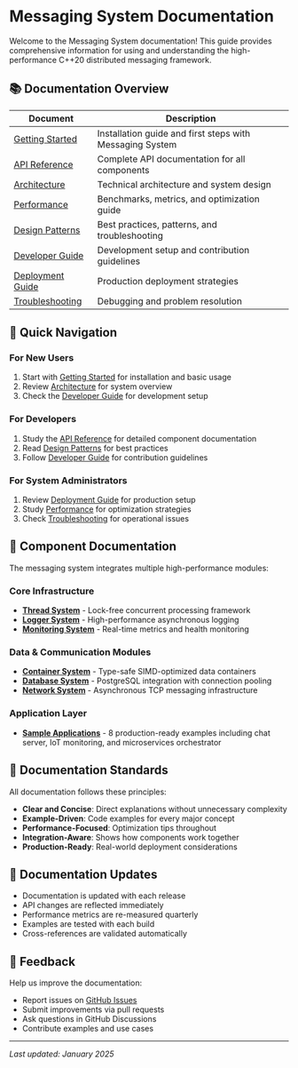 # Messaging System Documentation

Welcome to the Messaging System documentation! This guide provides comprehensive information for using and understanding the high-performance C++20 distributed messaging framework.

## 📚 Documentation Overview

| Document | Description |
|----------|-------------|
| [Getting Started](./getting-started.md) | Installation guide and first steps with Messaging System |
| [API Reference](./api-reference.md) | Complete API documentation for all components |
| [Architecture](./architecture.md) | Technical architecture and system design |
| [Performance](./performance.md) | Benchmarks, metrics, and optimization guide |
| [Design Patterns](./design-patterns.md) | Best practices, patterns, and troubleshooting |
| [Developer Guide](./developer-guide.md) | Development setup and contribution guidelines |
| [Deployment Guide](./deployment-guide.md) | Production deployment strategies |
| [Troubleshooting](./troubleshooting.md) | Debugging and problem resolution |

## 🚀 Quick Navigation

### For New Users
1. Start with [Getting Started](./getting-started.md) for installation and basic usage
2. Review [Architecture](./architecture.md) for system overview
3. Check the [Developer Guide](./developer-guide.md) for development setup

### For Developers
1. Study the [API Reference](./api-reference.md) for detailed component documentation
2. Read [Design Patterns](./design-patterns.md) for best practices
3. Follow [Developer Guide](./developer-guide.md) for contribution guidelines

### For System Administrators
1. Review [Deployment Guide](./deployment-guide.md) for production setup
2. Study [Performance](./performance.md) for optimization strategies
3. Check [Troubleshooting](./troubleshooting.md) for operational issues

## 🧩 Component Documentation

The messaging system integrates multiple high-performance modules:

### Core Infrastructure
- **[Thread System](../libraries/thread_system/docs/)** - Lock-free concurrent processing framework
- **[Logger System](../libraries/logger_system/docs/)** - High-performance asynchronous logging
- **[Monitoring System](../libraries/monitoring_system/docs/)** - Real-time metrics and health monitoring

### Data & Communication Modules
- **[Container System](../libraries/container_system/README.md)** - Type-safe SIMD-optimized data containers
- **[Database System](../libraries/database_system/README.md)** - PostgreSQL integration with connection pooling
- **[Network System](../libraries/network_system/README.md)** - Asynchronous TCP messaging infrastructure

### Application Layer
- **[Sample Applications](../application_layer/samples/SAMPLES_README.md)** - 8 production-ready examples including chat server, IoT monitoring, and microservices orchestrator

## 📖 Documentation Standards

All documentation follows these principles:
- **Clear and Concise**: Direct explanations without unnecessary complexity
- **Example-Driven**: Code examples for every major concept
- **Performance-Focused**: Optimization tips throughout
- **Integration-Aware**: Shows how components work together
- **Production-Ready**: Real-world deployment considerations

## 🔄 Documentation Updates

- Documentation is updated with each release
- API changes are reflected immediately
- Performance metrics are re-measured quarterly
- Examples are tested with each build
- Cross-references are validated automatically

## 💬 Feedback

Help us improve the documentation:
- Report issues on [GitHub Issues](https://github.com/kcenon/messaging_system/issues)
- Submit improvements via pull requests
- Ask questions in GitHub Discussions
- Contribute examples and use cases

---

*Last updated: January 2025*